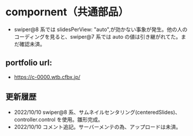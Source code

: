 # compornent（共通部品）

- swiper@8 系では slidesPerView: "auto",が効かない事象が発生。他の人のコーディングを見ると、swiper@7 系では auto の値は引き継がれてた。まだ確認未済。

## portfolio url:

- https://c-0000.wtb.cfbx.jp/

## 更新履歴

- 2022/10/10 swiper@8 系、サムネイルセンタリング(centeredSlides)、controller.control を使用。雛形完成。
- 2022/10/10 コメント追記。サーバーメンテの為、アップロードは未済。
